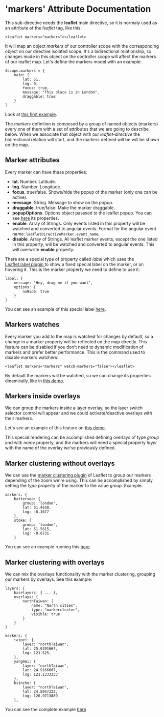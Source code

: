 'markers' Attribute Documentation
=================================

This sub-directive needs the **leaflet** main directive, so it is normaly used as an attribute of the *leaflet* tag, like this:

```
<leaflet markers="markers"></leaflet>
```

It will map an object _markers_ of our controller scope with the corresponding object on our directive isolated scope. It's a bidirectional relationship, so changes made in this object on the controller scope will affect the markers of our leaflet map.
Let's define the markers model with an example:

```
$scope.markers = {
    main: {
        lat: 51,
        lng. 0,
        focus: true,
        message: "This place is in London",
        draggable: true
    }
}
```

Look at [this first example](http://tombatossals.github.io/angular-leaflet-directive/examples/markers-simple-example.html).

The _markers_ definition is composed by a group of named objects (markers) every one of them with a set of attributes that we are going to describe below. When we associate that object with our _leaflet-directive_ the bidirectional relation will start, and the markers defined will be will be shown on the map.

Marker attributes
-----------------
Every marker can have these properties:

* **lat**. Number. Latitude.
* **lng**. Number. Longitude.
* **focus**. true/false. Shows/hide the popup of the marker (only one can be active).
* **message**. String. Message to show on the popup.
* **draggable**. true/false. Make the marker draggable.
* **popupOptions**. Options object passsed to the leaflet popup. You can see [here](http://leafletjs.com/reference.html#popup-options) its properties.
* **enable**. Array of Strings. Only events listed in this property will be watched and converted to angular events. Format for the angular event name: `leafletDirectiveMarker.event_name`.
* **disable**. Array of Strings. All leaflet marker events, except the one listed in this property, will be watched and converted to angular events. This will overwrite **enable** property.

There are a special type of property called _label_ which uses the [Leaflet.label plugin ](https://github.com/Leaflet/Leaflet.label) to show a fixed special label on the marker, or on hovering it. This is the marker property we need to define to use it:

```
label: {
    message: "Hey, drag me if you want",
    options: {
        noHide: true
    }
}
```

You can see an example of this special label [here](http://tombatossals.github.io/angular-leaflet-directive/examples/markers-label-example.html).


Markers watches
---------------
Every marker you add to the map is watched for changes by default, so a change in a marker property will be reflected on the map directly. This feature can be disabled if you don't need to dynamic modification of markers and prefer better performance. This is the command used to disable markers watchers:

```
<leaflet markers="markers" watch-markers="false"></leaflet>
```

By default the markers will be watched, so we can change its properties dinamically, like in [this demo](http://tombatossals.github.io/angular-leaflet-directive/examples/markers-update-example.html).


Markers inside overlays
-----------------------
We can group the markers inside a layer overlay, so the layer switch selector control will appear and we could activate/deactive overlays with their markers.

Let's see an example of this feature on [this demo](http://tombatossals.github.io/angular-leaflet-directive/examples/markers-groups-example.html).

This special rendering can be accomplished defining overlays of type _group_ and with _name_ property, and the markers will need a special property _layer_ with the name of the overlay we've previously defined.

Marker clustering without overlays
----------------------------------
We can use the [marker clustering plugin](https://github.com/Leaflet/Leaflet.markercluster) of Leaflet to group our markers depending of the zoom we're using. This can be accomplished by simply setting the _type_ property of the marker to the value _group_. Example:

```
markers: {
    battersea: {
        group: 'london',
        lat: 51.4638,
        lng: -0.1677
    },
    stoke: {
        group: 'london',
        lat: 51.5615,
        lng: -0.0731
    }
```

You can see an example running this [here](http://tombatossals.github.io/angular-leaflet-directive/examples/markers-clustering-without-overlays-example.html)

Marker clustering with overlays
-------------------------------
We can mix the overlays functionality with the marker clustering, grouping our markers by overlays. See this example:

```
layers: {
    baselayers: { ... },
    overlays: {
        northTaiwan: {
            name: "North cities",
            type: "markercluster",
            visible: true
        }
    }
}

markers: {
    taipei: {
        layer: "northTaiwan",
        lat: 25.0391667,
        lng: 121.525,
    },
    yangmei: {
        layer: "northTaiwan",
        lat: 24.9166667,
        lng: 121.1333333
    },
    hsinchu: {
        layer: "northTaiwan",
        lat: 24.8047222,
        lng: 120.9713889
    },
```

You can see the complete example [here](http://tombatossals.github.io/angular-leaflet-directive/examples/markers-clustering-example.html)
